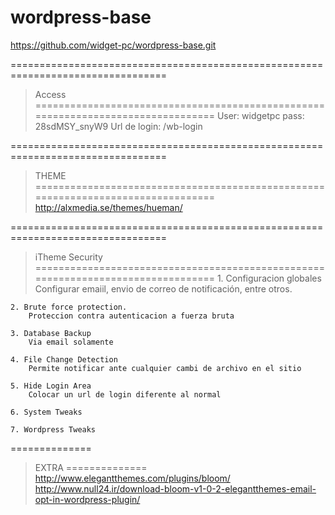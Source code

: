 # wordpress-base
https://github.com/widget-pc/wordpress-base.git

=================================================================================
> Access
=================================================================================
User: widgetpc
pass: 28sdMSY_snyW9
Url de login: /wb-login


=================================================================================
> THEME
=================================================================================
http://alxmedia.se/themes/hueman/

=================================================================================
> iTheme Security
=================================================================================
	1. Configuracion globales
	 	Configurar emaiil, envio de correo de notificación, entre otros.

	2. Brute force protection.
		Proteccion contra autenticacion a fuerza bruta

	3. Database Backup
		Via email solamente

	4. File Change Detection
		Permite notificar ante cualquier cambi de archivo en el sitio

	5. Hide Login Area
		Colocar un url de login diferente al normal

	6. System Tweaks

	7. Wordpress Tweaks

==============
> EXTRA
==============
http://www.elegantthemes.com/plugins/bloom/
http://www.null24.ir/download-bloom-v1-0-2-elegantthemes-email-opt-in-wordpress-plugin/
